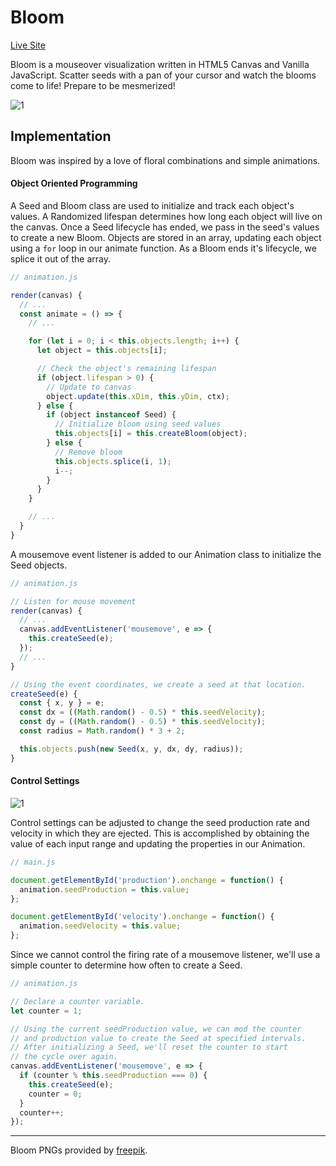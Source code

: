 # Bloom
[Live Site](https://youngmanalive.github.io/bloom)

Bloom is a mouseover visualization written in HTML5 Canvas and Vanilla JavaScript. Scatter seeds with a pan of your cursor and watch the blooms come to life! Prepare to be mesmerized!

![1](assets/gifs/1.gif)


## Implementation

Bloom was inspired by a love of floral combinations and simple animations.

#### Object Oriented Programming


A Seed and Bloom class are used to initialize and track each object's values. A Randomized lifespan determines how long each object will live on the canvas. Once a Seed lifecycle has ended, we pass in the seed's values to create a new Bloom. Objects are stored in an array, updating each object using a `for` loop in our animate function. As a Bloom ends it's lifecycle, we splice it out of the array.

```JavaScript
// animation.js

render(canvas) {
  // ...
  const animate = () => {
    // ...

    for (let i = 0; i < this.objects.length; i++) {
      let object = this.objects[i];

      // Check the object's remaining lifespan
      if (object.lifespan > 0) {
        // Update to canvas
        object.update(this.xDim, this.yDim, ctx);
      } else {
        if (object instanceof Seed) {
          // Initialize bloom using seed values
          this.objects[i] = this.createBloom(object);
        } else {
          // Remove bloom
          this.objects.splice(i, 1);
          i--;
        }
      }
    }

    // ...
  }
}
```


A mousemove event listener is added to our Animation class to initialize the Seed objects.

```JavaScript
// animation.js

// Listen for mouse movement
render(canvas) {
  // ...
  canvas.addEventListener('mousemove', e => {
    this.createSeed(e);
  });
  // ...
}

// Using the event coordinates, we create a seed at that location.
createSeed(e) {
  const { x, y } = e;
  const dx = ((Math.random() - 0.5) * this.seedVelocity);
  const dy = ((Math.random() - 0.5) * this.seedVelocity);
  const radius = Math.random() * 3 + 2;

  this.objects.push(new Seed(x, y, dx, dy, radius));
}
```

#### Control Settings

![1](assets/gifs/2.gif)

Control settings can be adjusted to change the seed production rate and velocity in which they are ejected. This is accomplished by obtaining the value of each input range and updating the properties in our Animation.

```JavaScript
// main.js

document.getElementById('production').onchange = function() {
  animation.seedProduction = this.value;
};

document.getElementById('velocity').onchange = function() {
  animation.seedVelocity = this.value;
};
```

Since we cannot control the firing rate of a mousemove listener, we'll use a simple counter to determine how often to create a Seed.

```JavaScript
// animation.js

// Declare a counter variable.
let counter = 1;

// Using the current seedProduction value, we can mod the counter
// and production value to create the Seed at specified intervals.
// After initializing a Seed, we'll reset the counter to start
// the cycle over again.
canvas.addEventListener('mousemove', e => {
  if (counter % this.seedProduction === 0) {
    this.createSeed(e);
    counter = 0;
  }
  counter++;
});
```

---
Bloom PNGs provided by [freepik](https://www.freepik.com).
